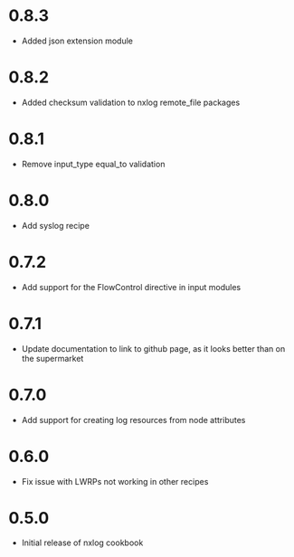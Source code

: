 # 0.8.3

* Added json extension module

# 0.8.2

* Added checksum validation to nxlog remote_file packages

# 0.8.1

* Remove input_type equal_to validation

# 0.8.0

* Add syslog recipe

# 0.7.2

* Add support for the FlowControl directive in input modules

# 0.7.1

* Update documentation to link to github page, as it looks better than on the supermarket

# 0.7.0

* Add support for creating log resources from node attributes

# 0.6.0

* Fix issue with LWRPs not working in other recipes

# 0.5.0

* Initial release of nxlog cookbook
